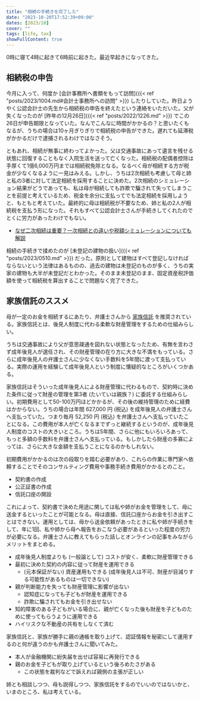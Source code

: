 ```yaml
---
title: "相続の手続きを完了した"
date: "2023-10-20T17:52:39+09:00"
dates: [2023/10]
cover: ""
tags: [life, tax]
showFullContent: true
---
```


0時に寝て4時に起きて6時前に起きた。最近早起きになってきた。

## 相続税の申告

今月に入って、何度か [会計事務所へ書類をもって訪問]({{< ref "posts/2023/1004.md#会計士事務所への訪問" >}}) したりしていた。昨日ようやく公認会計士の先生から相続税の申告を終えたという連絡をいただいた。父が失くなったのが [昨年の12月26日]({{< ref "posts/2022/1226.md" >}}) でこの26日が申告期限となっていた。なんでこんなに時間がかかるの？と思いたくもなるが、うちの場合は10ヶ月ぎりぎりで相続税の申告ができた。遅れても延滞税がかかるだけで逮捕されるわけではなさそう。

ともあれ、相続が無事に終わってよかった。父は交通事故にあって遺言を残せる状態に回復することもなく入院生活を送って亡くなった。相続税の配偶者控除は手厚くて1億6,000万円までは相続税免除となる。なるべく母が相続する方が税金が少なくなるように一見はみえる。しかし、うちは2次相続も考慮して母と姉と私の3者に対して法定相続を採用することに決めた。2次相続のシミュレーション結果がどうであっても、私は母が相続しても詐欺で騙されて失ってしまうことを前提と考えているため、税金を余分に支払ってでも法定相続を採用しようと、もともと考えていた。最終的に母は相続税が不要なため、姉と私の2人が相続税を支払う形になった。それもすべて公認会計士さんが手続きしてくれたのでとくに労力があったわけでもない。

* [なぜ二次相続は重要？一次相続との違いや税額シミュレーションについても解説](https://legacy.ne.jp/knowledge/now/souzoku/524-nijisouzoku-ichijisouzoku-chigai-kaisetsu/)

相続の手続きで揉めたのが [未登記の建物の扱い]({{< ref "posts/2023/0510.md" >}}) だった。原則として建物はすべて登記しなければならないという法律はあるものの、過去の建物は未登記のものが多く、うちの実家の建物も大半が未登記だとわかった。そのまま未登記のまま、固定資産税評価額を使って相続税を算出することで問題なく完了できた。

## 家族信託のススメ

母が一定のお金を相続するにあたり、弁護士さんから [家族信託](https://kazokushintaku.org/whats/) を推奨されている。家族信託とは、後見人制度に代わる柔軟な財産管理をするための仕組みらしい。

うちは交通事故により父が意思疎通を図れない状態となったため、有無を言わさず成年後見人が選任され、その財産管理の在り方に大きな不満をもっている。さらに成年後見人の弁護士さんに少なくない手数料を5年間に渡って支払っている。実際の運用を経験して成年後見人という制度に懐疑的なところがいくつかある。

家族信託はそういった成年後見人による財産管理に代わるもので、契約時に決めた条件に従って財産の管理を第3者 (たいていは親族？) に委託する仕組みらしい。初期費用として50-100万円ほどかかるが、その後の維持管理のために経費はかからない。うちの場合は年間 627,000 円 (税込) を成年後見人の弁護士さんへ支払っていた。つまり毎月 52,250 円 (税込) を弁護士さんへ支払っていたことになる。この費用が本人が亡くなるまでずっと継続するというのが、成年後見人制度のコストの大きいところ。うちは5年間、さらに他にもいろいろあって、もっと多額の手数料を弁護士さんへ支払っている。もしかしたら財産の多寡によっては、さらに大きな金額を支払うことになるのかもしれない。

初期費用がかかるのは次の段取りを踏む必要があり、これらの作業に専門家へ依頼することでそのコンサルティング費用や事務手続き費用がかかるとのこと。

* 契約書の作成
* 公正証書の作成
* 信託口座の開設

これによって、契約書で決めた用途に関しては私や姉がお金を管理をして、母に送金するといったことが可能となる。母は直接、信託口座からお金を引き出すことはできない。運用としては、母から送金依頼があったときに私や姉が手続きをして、年に1回、私や姉から母へ報告をおこなう必要があるといった程度の労力が必要になる。弁護士さんに教えてもらった話しとオンラインの記事をみながらメリットをまとめる。

* 成年後見人制度よりも (一般論として) コストが安く、柔軟に財産管理できる
* 最初に決めた契約の内容に従って財産を運用できる
  * (元本保証がない) 資産運用もできる (成年後見人は不可、財産が目減りする可能性があるものは一切できない)
* 親が判断能力を失っても財産管理に影響が出ない
  * 認知症になっても子どもが財産を運用できる
  * 詐欺に騙されてもお金を引き出せない
* 知的障害のある子どもがいる場合に、親が亡くなった後も財産を子どものために使ってもらうように運用できる
* ハイリスクな不動産の共有をしなくて済む

家族信託と、家族が勝手に親の通帳を取り上げて、認証情報を秘密にして運用するのと何が違うのかも弁護士さんに聞いてみた。

* 本人が金融機関に紛失届を出せば容易に再発行できる
* 親のお金を子どもが取り上げているという後ろめたさがある
  * この状態を裁判などで訴えれば親側の主張が正しい

姉とも相談しつつ、母も説得しつつ、家族信託をするのでいいのではないかと、いまのところ、私は考えている。
